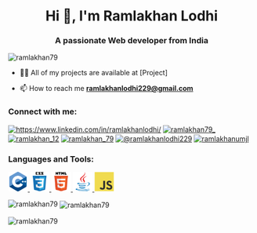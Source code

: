 <h1 align="center">Hi 👋, I'm Ramlakhan Lodhi</h1>
<h3 align="center">A passionate Web developer from India</h3>

<p align="left"> <img src="https://komarev.com/ghpvc/?username=ramlakhan79&label=Profile%20views&color=0e75b6&style=flat" alt="ramlakhan79" /> </p>

- 👨‍💻 All of my projects are available at [Project]

- 📫 How to reach me **ramlakhanlodhi229@gmail.com**

<h3 align="left">Connect with me:</h3>
<p align="left">
<a href="https://linkedin.com/in/https://www.linkedin.com/in/ramlakhanlodhi/" target="blank"><img align="center" src="https://raw.githubusercontent.com/rahuldkjain/github-profile-readme-generator/master/src/images/icons/Social/linked-in-alt.svg" alt="https://www.linkedin.com/in/ramlakhanlodhi/" height="30" width="40" /></a>
<a href="https://instagram.com/ramlakhan79_" target="blank"><img align="center" src="https://raw.githubusercontent.com/rahuldkjain/github-profile-readme-generator/master/src/images/icons/Social/instagram.svg" alt="ramlakhan79_" height="30" width="40" /></a>
<a href="https://www.codechef.com/users/ramlakhan_12" target="blank"><img align="center" src="https://cdn.jsdelivr.net/npm/simple-icons@3.1.0/icons/codechef.svg" alt="ramlakhan_12" height="30" width="40" /></a>
<a href="https://www.leetcode.com/ramlakhan_79" target="blank"><img align="center" src="https://raw.githubusercontent.com/rahuldkjain/github-profile-readme-generator/master/src/images/icons/Social/leet-code.svg" alt="ramlakhan_79" height="30" width="40" /></a>
<a href="https://www.hackerearth.com/@ramlakhanlodhi229" target="blank"><img align="center" src="https://raw.githubusercontent.com/rahuldkjain/github-profile-readme-generator/master/src/images/icons/Social/hackerearth.svg" alt="@ramlakhanlodhi229" height="30" width="40" /></a>
<a href="https://auth.geeksforgeeks.org/user/ramlakhanumjl" target="blank"><img align="center" src="https://raw.githubusercontent.com/rahuldkjain/github-profile-readme-generator/master/src/images/icons/Social/geeks-for-geeks.svg" alt="ramlakhanumjl" height="30" width="40" /></a>
</p>

<h3 align="left">Languages and Tools:</h3>
<p align="left"> <a href="https://www.w3schools.com/cpp/" target="_blank" rel="noreferrer"> <img src="https://raw.githubusercontent.com/devicons/devicon/master/icons/cplusplus/cplusplus-original.svg" alt="cplusplus" width="40" height="40"/> </a> <a href="https://www.w3schools.com/css/" target="_blank" rel="noreferrer"> <img src="https://raw.githubusercontent.com/devicons/devicon/master/icons/css3/css3-original-wordmark.svg" alt="css3" width="40" height="40"/> </a> <a href="https://www.w3.org/html/" target="_blank" rel="noreferrer"> <img src="https://raw.githubusercontent.com/devicons/devicon/master/icons/html5/html5-original-wordmark.svg" alt="html5" width="40" height="40"/> </a> <a href="https://www.java.com" target="_blank" rel="noreferrer"> <img src="https://raw.githubusercontent.com/devicons/devicon/master/icons/java/java-original.svg" alt="java" width="40" height="40"/> </a> <a href="https://developer.mozilla.org/en-US/docs/Web/JavaScript" target="_blank" rel="noreferrer"> <img src="https://raw.githubusercontent.com/devicons/devicon/master/icons/javascript/javascript-original.svg" alt="javascript" width="40" height="40"/> </a> </p>

<p><img align="left" src="https://github-readme-stats.vercel.app/api/top-langs?username=ramlakhan79&show_icons=true&locale=en&layout=compact" alt="ramlakhan79" /></p>

<p>&nbsp;<img align="center" src="https://github-readme-stats.vercel.app/api?username=ramlakhan79&show_icons=true&locale=en" alt="ramlakhan79" /></p>

<p><img align="center" src="https://github-readme-streak-stats.herokuapp.com/?user=ramlakhan79&" alt="ramlakhan79" /></p>
